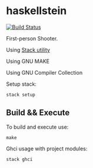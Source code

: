 # haskellstein

[![Build Status](https://travis-ci.org/cmc-haskell-2018/haskellstein.svg?branch=master)](https://travis-ci.org/cmc-haskell-2018/haskellstein)

First-person Shooter.

Using [Stack utility](https://www.haskellstack.org)

Using GNU MAKE

Using GNU Compiler Collection

Setup stack:

```
stack setup
```

## Build && Execute

To build and execute use:

```
make
```

Ghci usage with project modules:

```
stack ghci
```
